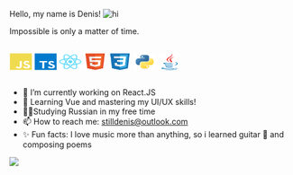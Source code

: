 Hello, my name is Denis! <img src="https://user-images.githubusercontent.com/1303154/88677602-1635ba80-d120-11ea-84d8-d263ba5fc3c0.gif" width="24px" alt="hi">

Impossible is only a matter of time.

<div style="display: inline_block"><br>
  <img align="center" alt="Denis-Js" height="30" width="40" src="https://raw.githubusercontent.com/devicons/devicon/master/icons/javascript/javascript-plain.svg">
  <img align="center" alt="Denis-Ts" height="30" width="40" src="https://raw.githubusercontent.com/devicons/devicon/master/icons/typescript/typescript-plain.svg">
  <img align="center" alt="Denis-React" height="30" width="40" src="https://raw.githubusercontent.com/devicons/devicon/master/icons/react/react-original.svg">
  <img align="center" alt="Denis-HTML" height="30" width="40" src="https://raw.githubusercontent.com/devicons/devicon/master/icons/html5/html5-original.svg">
  <img align="center" alt="Denis-CSS" height="30" width="40" src="https://raw.githubusercontent.com/devicons/devicon/master/icons/css3/css3-original.svg">
  <img align="center" alt="Rafa-Python" height="30" width="40" src="https://raw.githubusercontent.com/devicons/devicon/master/icons/python/python-original.svg">
  <img align="center" alt="Rafa-Java" height="30" width="40" src="https://raw.githubusercontent.com/devicons/devicon/master/icons/java/java-original.svg">
</div>

 <br/>

- 🔭 I’m currently working on React.JS
- 🌱 Learning Vue and mastering my UI/UX skills!
- 🐱‍👤Studying Russian in my free time
- 📫 How to reach me: stilldenis@outlook.com
- ✨ Fun facts: I love music more than anything, so i learned guitar 🎸 and composing poems

<div>
   <a href="./https://www.linkedin.com/in/developer-denis-silva/" target="_blank"><img src="https://img.shields.io/badge/-LinkedIn-%230077B5?style=for-the-badge&logo=linkedin&logoColor=white"></a> 

</div>




